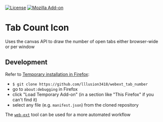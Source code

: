 [![License](https://img.shields.io/badge/License-MPLv2-blue.svg)](https://github.com/lllusion3418/webext_tab_number/blob/master/LICENSE)
[![Mozilla Add-on](https://img.shields.io/amo/v/tab-count-icon.svg)](https://addons.mozilla.org/firefox/addon/tab-count-icon/)

# Tab Count Icon

Uses the canvas API to draw the number of open tabs either browser-wide or per window

## Development

Refer to [Temporary installation in Firefox](https://extensionworkshop.com/documentation/develop/temporary-installation-in-firefox/):
* `$ git clone https://github.com/lllusion3418/webext_tab_number`
* go to `about:debugging` in Firefox
* click "Load Temporary Add-on" (in a section like "This Firefox" if you can't find it)
* select any file (e.g. `manifest.json`) from the cloned repository

The [`web-ext`](https://extensionworkshop.com/documentation/develop/getting-started-with-web-ext/) tool can be used for a more automated workflow

